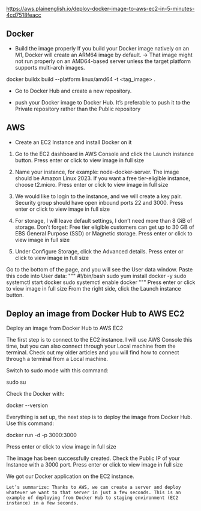https://aws.plainenglish.io/deploy-docker-image-to-aws-ec2-in-5-minutes-4cd7518feacc


## Docker

* Build the image properly
If you build your Docker image natively on an M1, Docker will create an ARM64 image by default.
→ That image might not run properly on an AMD64-based server unless the target platform supports multi-arch images.

docker buildx build --platform linux/amd64 -t <tag_image> .

* Go to Docker Hub and create a new repository.

* push your Docker image to Docker Hub. It’s preferable to push it to the Private repository rather than the Public repository

## AWS

* Create an EC2 Instance and install Docker on it

1. Go to the EC2 dashboard in AWS Console and click the Launch instance button.
Press enter or click to view image in full size

2. Name your instance, for example: node-docker-server. The image should be Amazon Linux 2023. If you want a free tier-eligible instance, choose t2.micro.
Press enter or click to view image in full size

3. We would like to login to the instance, and we will create a key pair. Security group should have open inbound ports 22 and 3000.
Press enter or click to view image in full size

4. For storage, I will leave default settings, I don’t need more than 8 GiB of storage. Don’t forget: Free tier eligible customers can get up to 30 GB of EBS General Purpose (SSD) or Magnetic storage.
Press enter or click to view image in full size

5. Under Configure Storage, click the Advanced details.
Press enter or click to view image in full size

Go to the bottom of the page, and you will see the User data window. Paste this code into User data:
"""
#!/bin/bash
sudo yum install docker -y
sudo systemctl start docker
sudo systemctl enable docker 
"""
Press enter or click to view image in full size
From the right side, click the Launch instance button.

## Deploy an image from Docker Hub to AWS EC2

Deploy an image from Docker Hub to AWS EC2

The first step is to connect to the EC2 instance. I will use AWS Console this time, but you can also connect through your Local machine from the terminal. Check out my older articles and you will find how to connect through a terminal from a Local machine.

Switch to sudo mode with this command:

sudo su

Check the Docker with:

docker --version

Everything is set up, the next step is to deploy the image from Docker Hub. Use this command:

docker run -d -p 3000:3000 <docker-hub-repo-name> 

Press enter or click to view image in full size

The image has been successfully created. Check the Public IP of your Instance with a 3000 port.
Press enter or click to view image in full size

We got our Docker application on the EC2 instance.

    Let’s summarize: Thanks to AWS, we can create a server and deploy whatever we want to that server in just a few seconds. This is an example of deploying from Docker Hub to staging environment (EC2 instance) in a few seconds.


